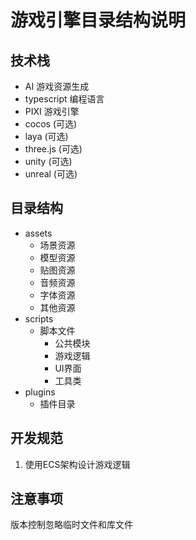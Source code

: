 # 游戏引擎目录结构说明

## 技术栈
- AI 游戏资源生成
- typescript 编程语言
- PIXI 游戏引擎
- cocos (可选)
- laya (可选)
- three.js (可选)
- unity (可选)
- unreal (可选)

## 目录结构
- assets
  - 场景资源
  - 模型资源
  - 贴图资源
  - 音频资源
  - 字体资源
  - 其他资源
- scripts
  - 脚本文件
    - 公共模块
    - 游戏逻辑
    - UI界面
    - 工具类
- plugins
  - 插件目录

## 开发规范
1. 使用ECS架构设计游戏逻辑

## 注意事项
版本控制忽略临时文件和库文件
